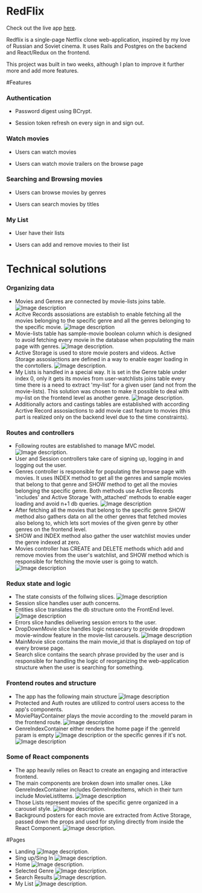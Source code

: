 # RedFlix

Check out the live app [here](https://red-flex.herokuapp.com/#/).

Redflix is a single-page Netflix clone web-application, inspired by my love of Russian and Soviet cinema. It uses Rails and Postgres on the backend and React/Redux on the frontend.

This project was built in two weeks, although I plan to improve it further more and add more features.

#Features 

### Authentication

* Password digest using BCrypt.

* Session token refresh on every sign in and sign out.

### Watch movies 

* Users can watch movies 

* Users can watch movie trailers on the browse page

### Searching and Browsing movies 

* Users can browse movies by genres

* Users can search movies by titles 

### My List 

* User have their lists

* Users can add and remove movies to their list

# Technical solutions

###  Organizing data

* Movies and Genres are connected by movie-lists joins table.
![Image description](app/assets/images/movie-lists.png)
* Acitve Records assosiations are establish to enable fetching all the movies belonging to the specific genre and all the genres belonging to the specific movie.
![Image description](app/assets/images/movie-assosiations.png)
* Movie-lists table has sample-movie boolean column which is designed to avoid fetching every movie in the database when populating the main page with genres. 
![Image description](app/assets/images/sample-movies.png).
* Active Storage is used to store movie posters and videos. Active Storage assosiactions are defined in a way to enable eager loading in the conrtollers. 
![Image description](app/assets/images/active-storage.png).
* My Lists is handled in a special way. It is set in the Genre table under index 0, only it gets its movies from user-watchlists joins table every time there is a need to extract 'my-list' for a given user (and not from the movie-lists). This solution was chosen to make it possible to deal with my-list on the frontend level as another genre.
![Image description](app/assets/images/user-watchlist.png). 
* Additionally actors and castings tables are established with according Acrtive Record assosiactions to add movie cast feature to movies (this part is realized only on the backend level due to the time constraints). 

### Routes and controllers 
* Following routes are established to manage MVC model. 
![Image description](app/assets/images/routes.png). 
* User and Session controllers take care of signing up, logging in and logging out the user.
* Genres controller is responsible for populating the browse page with movies. It uses INDEX method to get all the genres and sample movies that belong to that genre and SHOW method to get all the movies belonging the specific genre. Both methods use Active Records 'includes' and Active Storage 'with_attached' methods to enable eager loading and avoid n+1 db queries. 
![Image description](app/assets/images/genres-controller.png)
* After fetching all the movies that belong to the specific genre SHOW method also gathers data on all the other genres that fetched movies also belong to, which lets sort movies of the given genre by other genres on the frontend level.
* SHOW and INDEX method also gather the user watchlist movies under the genre indexed at zero.
* Movies controller has CREATE and DELETE methods which add and remove movies from the user's watchlist, and SHOW method which is responsible for fetching the movie user is going to watch. 
![Image description](app/assets/images/movies-controller.png)

### Redux state and logic 
* The state consists of the follwing slices. 
![Image description](app/assets/images/state.png)
* Session slice handles user auth concerns. 
* Entities slice translates the db structure onto the FrontEnd level. 
![Image description](app/assets/images/entities.png)
* Errors slice handles delivering session errors to the user. 
* DropDownMovie slice handles logic nessecary to provide dropdown movie-window feature in the movie-list carousels. 
![Image description](app/assets/images/dropdown-movie.png)
* MainMovie slice contains the main movie_id that is displayed on top of every browse page. 
* Search slice contains the search phrase provided by the user and is responsible for handling the logic of reorganizing the web-application structure when the user is searching for something. 

### Frontend routes and structure
* The app has the following main structure 
![Image description](app/assets/images/app-structure.png)
* Protected and Auth routes are utilized to control users access to the app's components. 
* MoviePlayContainer plays the movie according to the :moveId param in the frontend route. 
![Image description](app/assets/images/movie-display.png)
* GenreIndexContainer either renders the home page if the :genreId param is empty 
![Image description](app/assets/images/main-page.png)
 or the specific genres if it's not. 
 ![Image description](app/assets/images/genre-page.png)

### Some of React components 
* The app heavily relies on React to create an engaging and interactive frontend. 
* The main components are broken down into smaller ones. Like GenreIndexContainer includes GenreIndexItems,  which in their turn include MovieListItems.
![Image description](app/assets/images/genre-index-item.png)
*  Those Lists represent movies of the specific genre organized in a carousel style. 
![Image description](app/assets/images/carousel.png).
* Background posters for each movie are extracted from Active Storage, passed down the props and used for styling directly from inside the React Component.
![Image description](app/assets/images/background-photo-style.png).

#Pages 
* Landing
![Image description](app/assets/images/landing.png).
* Sing up/Sing In
![Image description](app/assets/images/signup.png).
* Home
![Image description](app/assets/images/home.png).
* Selected Genre 
![Image description](app/assets/images/genre.png).
* Search Results 
![Image description](app/assets/images/search.png).
* My List
![Image description](app/assets/images/mylist.png).

